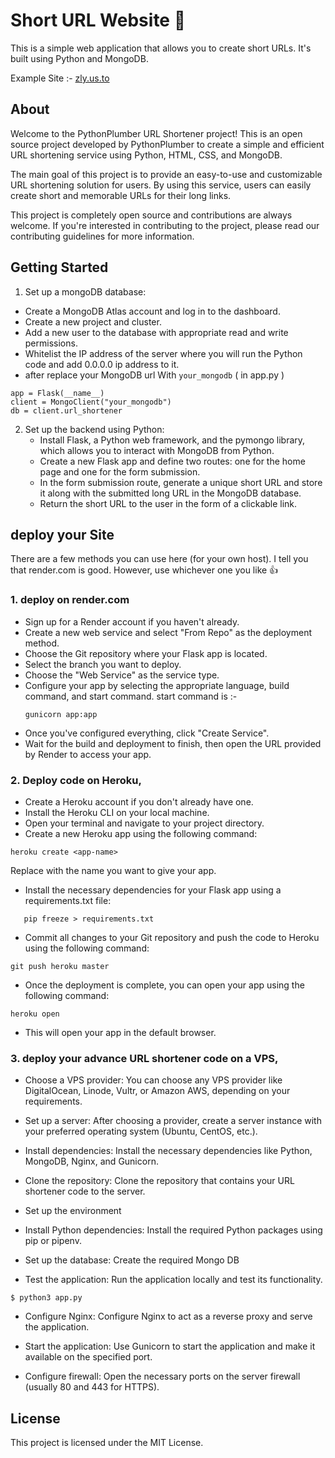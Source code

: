 # Short URL Website 🔗

This is a simple web application that allows you to create short URLs. It's built using Python and MongoDB. 

Example Site :-  <a href="https://zly.us.to">zly.us.to</a> 

## About

Welcome to the PythonPlumber URL Shortener project! This is an open source project developed by PythonPlumber to create a simple and efficient URL shortening service using Python, HTML, CSS, and MongoDB.

The main goal of this project is to provide an easy-to-use and customizable URL shortening solution for users. By using this service, users can easily create short and memorable URLs for their long links.

This project is completely open source and contributions are always welcome. If you're interested in contributing to the project, please read our contributing guidelines for more information.

## Getting Started

1. Set up a mongoDB database:
- Create a MongoDB Atlas account and log in to the dashboard.
- Create a new project and cluster.
- Add a new user to the database with appropriate read and write permissions.
- Whitelist the IP address of the server where you will run the Python code and add 0.0.0.0 ip address to it.
- after replace your MongoDB url With `your_mongodb` ( in app.py )
```
app = Flask(__name__)
client = MongoClient("your_mongodb")
db = client.url_shortener
```
2. Set up the backend using Python:
   - Install Flask, a Python web framework, and the pymongo library, which allows you to interact with MongoDB from Python.
   - Create a new Flask app and define two routes: one for the home page and one for the form submission.
   - In the form submission route, generate a unique short URL and store it along with the submitted long URL in the MongoDB database.
   - Return the short URL to the user in the form of a clickable link.

## deploy your Site
There are a few methods you can use here (for your own host). I tell you that render.com is good. However, use whichever one you like 👍
### 1. <b>deploy on render.com</b>

-    Sign up for a Render account if you haven't already.
-   Create a new web service and select "From Repo" as the deployment method.
-   Choose the Git repository where your Flask app is located.
-   Select the branch you want to deploy.
-   Choose the "Web Service" as the service type.
-   Configure your app by selecting the appropriate language, build command, and start command.
    start command is :-
    ```
    gunicorn app:app
    ```
-   Once you've configured everything, click "Create Service".
-   Wait for the build and deployment to finish, then open the URL provided by Render to access your app.
    
### 2. <b>Deploy code on Heroku</b>,

- Create a Heroku account if you don't already have one.
- Install the Heroku CLI on your local machine.
- Open your terminal and navigate to your project directory.
- Create a new Heroku app using the following command:
```
heroku create <app-name>
```
Replace <app-name> with the name you want to give your app.

- Install the necessary dependencies for your Flask app using a requirements.txt file:
   
```
   pip freeze > requirements.txt
```

- Commit all changes to your Git repository and push the code to Heroku using the following command:
```
git push heroku master
```
 
- Once the deployment is complete, you can open your app using the following command:
```
heroku open
```

- This will open your app in the default browser.
   
   
   
### 3. <b>deploy your advance URL shortener code on a VPS</b>,
   
 -  Choose a VPS provider: You can choose any VPS provider like DigitalOcean, Linode, Vultr, or Amazon AWS, depending on your requirements.

 -  Set up a server: After choosing a provider, create a server instance with your preferred operating system (Ubuntu, CentOS, etc.).

 -  Install dependencies: Install the necessary dependencies like Python, MongoDB, Nginx, and Gunicorn.

 -  Clone the repository: Clone the repository that contains your URL shortener code to the server.

 -  Set up the environment

 -  Install Python dependencies: Install the required Python packages using pip or pipenv.

 -  Set up the database: Create the required Mongo DB

 -  Test the application: Run the application locally and test its functionality.
```
$ python3 app.py
```
 -  Configure Nginx: Configure Nginx to act as a reverse proxy and serve the application.

 -  Start the application: Use Gunicorn to start the application and make it available on the specified port.

 -  Configure firewall: Open the necessary ports on the server firewall (usually 80 and 443 for HTTPS).
   

## License

This project is licensed under the MIT License.
